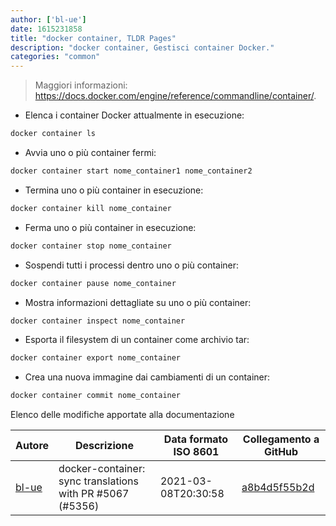 ```yaml
---
author: ['bl-ue']
date: 1615231858
title: "docker container, TLDR Pages"
description: "docker container, Gestisci container Docker."
categories: "common"
---
```

> Maggiori informazioni: <https://docs.docker.com/engine/reference/commandline/container/>.

- Elenca i container Docker attualmente in esecuzione:

```bash
docker container ls
```

- Avvia uno o più container fermi:

```bash
docker container start nome_container1 nome_container2
```

- Termina uno o più container in esecuzione:

```bash
docker container kill nome_container
```

- Ferma uno o più container in esecuzione:

```bash
docker container stop nome_container
```

- Sospendi tutti i processi dentro uno o più container:

```bash
docker container pause nome_container
```

- Mostra informazioni dettagliate su uno o più container:

```bash
docker container inspect nome_container
```

- Esporta il filesystem di un container come archivio tar:

```bash
docker container export nome_container
```

- Crea una nuova immagine dai cambiamenti di un container:

```bash
docker container commit nome_container
```
Elenco delle modifiche apportate alla documentazione


Autore | Descrizione | Data formato ISO 8601 | Collegamento a GitHub
------|-----|-----|-----
[bl-ue](mailto:54780737+bl-ue@users.noreply.github.com) | docker-container: sync translations with PR #5067 (#5356) | 2021-03-08T20:30:58 | [a8b4d5f55b2d](https://github.com/tldr-pages/tldr/commit/a8b4d5f55b2d93890e414c9c2e83d06f6939bcda)


